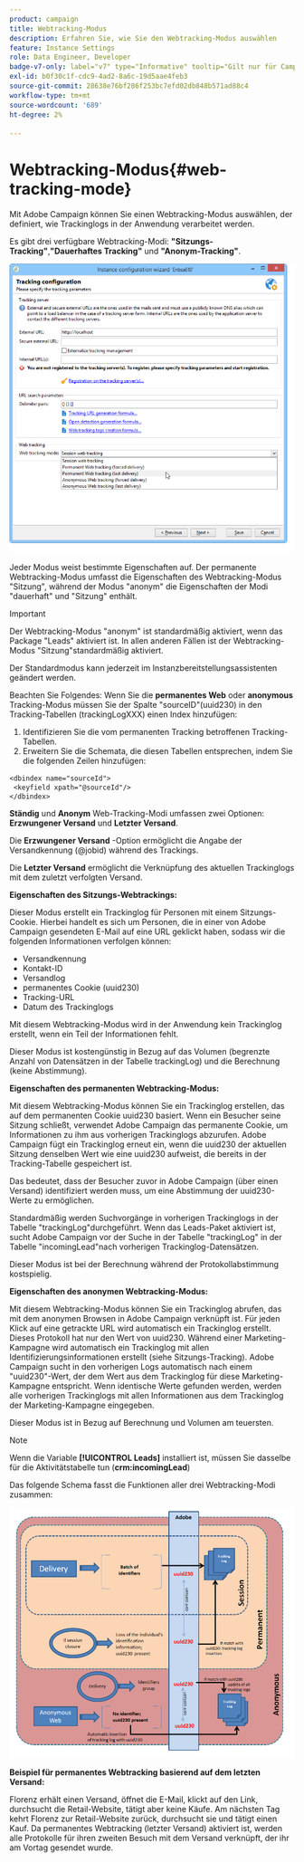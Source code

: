 ```yaml
---
product: campaign
title: Webtracking-Modus
description: Erfahren Sie, wie Sie den Webtracking-Modus auswählen
feature: Instance Settings
role: Data Engineer, Developer
badge-v7-only: label="v7" type="Informative" tooltip="Gilt nur für Campaign Classic v7"
exl-id: b0f30c1f-cdc9-4ad2-8a6c-19d5aae4feb3
source-git-commit: 28638e76bf286f253bc7efd02db848b571ad88c4
workflow-type: tm+mt
source-wordcount: '689'
ht-degree: 2%

---
```


# Webtracking-Modus{#web-tracking-mode}



Mit Adobe Campaign können Sie einen Webtracking-Modus auswählen, der definiert, wie Trackinglogs in der Anwendung verarbeitet werden.

Es gibt drei verfügbare Webtracking-Modi: **&quot;Sitzungs-Tracking&quot;**,**&quot;Dauerhaftes Tracking&quot;** und **&quot;Anonym-Tracking&quot;**.

![](assets/s_ncs_install_deployment_wiz_tracking_mode.png)

Jeder Modus weist bestimmte Eigenschaften auf. Der permanente Webtracking-Modus umfasst die Eigenschaften des Webtracking-Modus &quot;Sitzung&quot;, während der Modus &quot;anonym&quot; die Eigenschaften der Modi &quot;dauerhaft&quot; und &quot;Sitzung&quot; enthält.

>[!IMPORTANT]
>
>Der Webtracking-Modus &quot;anonym&quot; ist standardmäßig aktiviert, wenn das Package &quot;Leads&quot; aktiviert ist. In allen anderen Fällen ist der Webtracking-Modus &quot;Sitzung&quot;standardmäßig aktiviert.
>
>Der Standardmodus kann jederzeit im Instanzbereitstellungsassistenten geändert werden.

Beachten Sie Folgendes: Wenn Sie die **permanentes Web** oder **anonymous** Tracking-Modus müssen Sie der Spalte &quot;sourceID&quot;(uuid230) in den Tracking-Tabellen (trackingLogXXX) einen Index hinzufügen:

1. Identifizieren Sie die vom permanenten Tracking betroffenen Tracking-Tabellen.
1. Erweitern Sie die Schemata, die diesen Tabellen entsprechen, indem Sie die folgenden Zeilen hinzufügen:

```
<dbindex name="sourceId">
 <keyfield xpath="@sourceId"/>
</dbindex>
```

**Ständig** und **Anonym** Web-Tracking-Modi umfassen zwei Optionen: **Erzwungener Versand** und **Letzter Versand**.

Die **Erzwungener Versand** -Option ermöglicht die Angabe der Versandkennung (@jobid) während des Trackings.

Die **Letzter Versand** ermöglicht die Verknüpfung des aktuellen Trackinglogs mit dem zuletzt verfolgten Versand.

**Eigenschaften des Sitzungs-Webtrackings:**

Dieser Modus erstellt ein Trackinglog für Personen mit einem Sitzungs-Cookie. Hierbei handelt es sich um Personen, die in einer von Adobe Campaign gesendeten E-Mail auf eine URL geklickt haben, sodass wir die folgenden Informationen verfolgen können:

* Versandkennung
* Kontakt-ID
* Versandlog
* permanentes Cookie (uuid230)
* Tracking-URL
* Datum des Trackinglogs

Mit diesem Webtracking-Modus wird in der Anwendung kein Trackinglog erstellt, wenn ein Teil der Informationen fehlt.

Dieser Modus ist kostengünstig in Bezug auf das Volumen (begrenzte Anzahl von Datensätzen in der Tabelle trackingLog) und die Berechnung (keine Abstimmung).

**Eigenschaften des permanenten Webtracking-Modus:**

Mit diesem Webtracking-Modus können Sie ein Trackinglog erstellen, das auf dem permanenten Cookie uuid230 basiert. Wenn ein Besucher seine Sitzung schließt, verwendet Adobe Campaign das permanente Cookie, um Informationen zu ihm aus vorherigen Trackinglogs abzurufen. Adobe Campaign fügt ein Trackinglog erneut ein, wenn die uuid230 der aktuellen Sitzung denselben Wert wie eine uuid230 aufweist, die bereits in der Tracking-Tabelle gespeichert ist.

Das bedeutet, dass der Besucher zuvor in Adobe Campaign (über einen Versand) identifiziert werden muss, um eine Abstimmung der uuid230-Werte zu ermöglichen.

Standardmäßig werden Suchvorgänge in vorherigen Trackinglogs in der Tabelle &quot;trackingLog&quot;durchgeführt. Wenn das Leads-Paket aktiviert ist, sucht Adobe Campaign vor der Suche in der Tabelle &quot;trackingLog&quot; in der Tabelle &quot;incomingLead&quot;nach vorherigen Trackinglog-Datensätzen.

Dieser Modus ist bei der Berechnung während der Protokollabstimmung kostspielig.

**Eigenschaften des anonymen Webtracking-Modus:**

Mit diesem Webtracking-Modus können Sie ein Trackinglog abrufen, das mit dem anonymen Browsen in Adobe Campaign verknüpft ist. Für jeden Klick auf eine getrackte URL wird automatisch ein Trackinglog erstellt. Dieses Protokoll hat nur den Wert von uuid230. Während einer Marketing-Kampagne wird automatisch ein Trackinglog mit allen Identifizierungsinformationen erstellt (siehe Sitzungs-Tracking). Adobe Campaign sucht in den vorherigen Logs automatisch nach einem &quot;uuid230&quot;-Wert, der dem Wert aus dem Trackinglog für diese Marketing-Kampagne entspricht. Wenn identische Werte gefunden werden, werden alle vorherigen Trackinglogs mit allen Informationen aus dem Trackinglog der Marketing-Kampagne eingegeben.

Dieser Modus ist in Bezug auf Berechnung und Volumen am teuersten.

>[!NOTE]
>
>Wenn die Variable **[!UICONTROL Leads]** installiert ist, müssen Sie dasselbe für die Aktivitätstabelle tun (**crm:incomingLead**)

Das folgende Schema fasst die Funktionen aller drei Webtracking-Modi zusammen:

![](assets/s_ncs_install_deployment_wiz_tracking_schema_mode.png)

**Beispiel für permanentes Webtracking basierend auf dem letzten Versand:**

Florenz erhält einen Versand, öffnet die E-Mail, klickt auf den Link, durchsucht die Retail-Website, tätigt aber keine Käufe. Am nächsten Tag kehrt Florenz zur Retail-Website zurück, durchsucht sie und tätigt einen Kauf. Da permanentes Webtracking (letzter Versand) aktiviert ist, werden alle Protokolle für ihren zweiten Besuch mit dem Versand verknüpft, der ihr am Vortag gesendet wurde.

